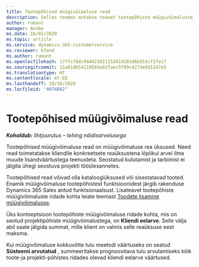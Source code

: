 ```yaml
---
title: Tootepõhised müügivõimaluse read
description: Selles teemas antakse teavet tootepõhiste müügivõimaluste ridade kohta Project Operationsis.
author: rumant
manager: Annbe
ms.date: 10/01/2020
ms.topic: article
ms.service: dynamics-365-customerservice
ms.reviewer: kfend
ms.author: rumant
ms.openlocfilehash: 17ffcf8dc94d42102115281d281d6b553cf1fa17
ms.sourcegitcommit: 11a61db54119503e82faec5f99c4273e8d1247e5
ms.translationtype: HT
ms.contentlocale: et-EE
ms.lasthandoff: 10/16/2020
ms.locfileid: "4074882"
---
```

# <a name="product-based-opportunity-lines"></a>Tootepõhised müügivõimaluse read

_**Kohaldub:** lihtjuurutus – tehing näidisarvelusega_

Tootepõhised müügivõimaluse read on müügivõimaluse rea üksused. Need read toimetatakse kliendile konkreetsete reaüksustena lõplikul arvel ilma muude lisandväärtustega teenusteta. Seostatud kulutamist ja tarbimist ei jälgita ühegi seostuva projekti tööülesannetes.

Tootepõhised read võivad olla kataloogiüksused või sisestatavad tooted. Enamik müügivõimaluse tootepõhistest funktsioonidest järgib rakenduse Dynamics 365 Sales antud funktsionaalsust. Lisateavet tootepõhiste müügivõimaluste ridade kohta leiate teemast [Toodete lisamine müügivõimalusse](https://docs.microsoft.com/dynamics365/sales-enterprise/add-products-opportunity).

Üks kontseptsioon tootepõhiste müügivõimaluse ridade kohta, mis on seotud projektipõhiste müügivõimalustega, on **Kliendi eelarve**. Selle välja abil saate jälgida summat, mille klient on valmis selle reaüksuse eest maksma.

Kui müügivõimaluse kokkuvõtte tulu meetodi väärtuseks on seatud **Süsteemi arvutatud** , summeeritakse prognoositava tulu arvutamiseks kõik toote-ja projekti-põhistes ridades olevad kliendi eelarve väärtused.
